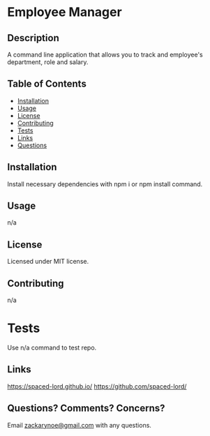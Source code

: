 # Employee Manager

## Description

A command line application that allows you to track and employee's department, role and salary.

## Table of Contents

- [Installation](#installation)
- [Usage](#usage)
- [License](#license)
- [Contributing](#contributing)
- [Tests](#tests)
- [Links](#links)
- [Questions](#questions)

## Installation

Install necessary dependencies with npm i or npm install command.

## Usage

n/a

## License

Licensed under MIT license.

## Contributing

n/a

# Tests

Use n/a command to test repo.

## Links

https://spaced-lord.github.io/
https://github.com/spaced-lord/

## Questions? Comments? Concerns?

Email zackarynoe@gmail.com with any questions.
